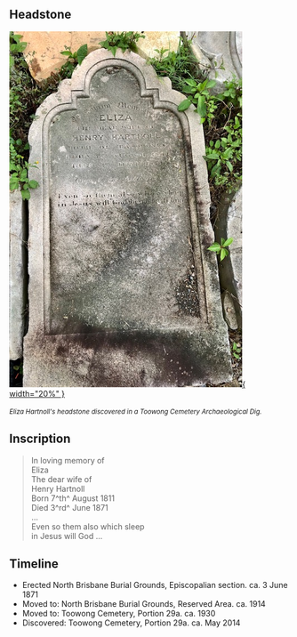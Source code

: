 ## Headstone  

<!-- TODO need to set up locations so works when included in headstone page and individual story page -->

[![Eliza Hartnoll headstone](../../assets/eliza-hartnoll-headstone-2.jpg){ width="20%" }](../../assets/eliza-hartnoll-headstone-2.jpg)

*<small>Eliza Hartnoll's headstone discovered in a Toowong Cemetery Archaeological Dig.</small>*

## Inscription

>In loving memory of <br>
>Eliza <br>
>The dear wife of <br>
>Henry Hartnoll <br>
>Born 7^th^ August 1811 <br>
>Died 3^rd^ June 1871 <br>
>... <br>
>Even so them also which sleep <br>
>in Jesus will God ... <br>

## Timeline

- Erected North Brisbane Burial Grounds, Episcopalian section. ca. 3 June 1871
- Moved to: North Brisbane Burial Grounds, Reserved Area. ca. 1914
- Moved to: Toowong Cemetery, Portion 29a. ca. 1930
- Discovered: Toowong Cemetery, Portion 29a. ca. May 2014
<!--
## Status

Add start and end dates if known

- Unbuilt - The object is planned for construction but work has not begun (and / or may never be built).
- Serviceable - The object is capable of performing its function[^1] (but may not be activated or in use).
- Abandoned - The object still exists but is not in use.
- Demolished - The object was destroyed or disassembled and remains or traces of the object may exists.
- Unserviceable - The object is incapable of functioning but may be repairable.
- Rebuilt - The object has been made serviceable after damage through repairs.
- Ruins - The object has been unserviceable for some time and cannot be repaired, but some traces of the objects can still be observed.
- Eliminated - The object was completely and permanently destroyed or disassembled. No remains or traces of the object exists.

-->
